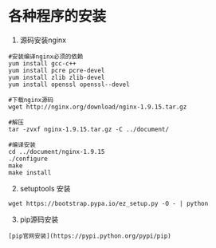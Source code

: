 # 各种程序的安装
1. 源码安装nginx

```
#安装编译nginx必须的依赖
yum install gcc-c++
yum install pcre pcre-devel  
yum install zlib zlib-devel 
yum install openssl openssl--devel

#下载nginx源码
wget http://nginx.org/download/nginx-1.9.15.tar.gz

#解压
tar -zvxf nginx-1.9.15.tar.gz -C ../document/

#编译安装
cd ../document/nginx-1.9.15
./configure
make
make install
```

2. setuptools 安装

```
wget https://bootstrap.pypa.io/ez_setup.py -O - | python

```

3. pip源码安装

```
[pip官网安装](https://pypi.python.org/pypi/pip)
```


